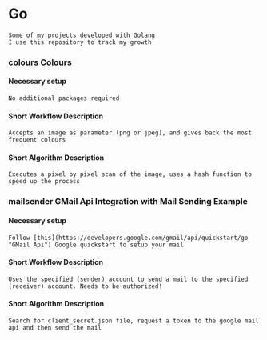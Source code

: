 # Go  
  
	Some of my projects developed with Golang  
	I use this repository to track my growth  
  
### **colours** Colours  
####	Necessary setup  
    No additional packages required  
####	Short Workflow Description  
	Accepts an image as parameter (png or jpeg), and gives back the most frequent colours  
####	Short Algorithm Description  
    Executes a pixel by pixel scan of the image, uses a hash function to speed up the process  
  
### **mailsender** GMail Api Integration with Mail Sending Example  
####	Necessary setup  
    Follow [this](https://developers.google.com/gmail/api/quickstart/go "GMail Api") Google quickstart to setup your mail  
####	Short Workflow Description  
	Uses the specified (sender) account to send a mail to the specified (receiver) account. Needs to be authorized!  
####	Short Algorithm Description  
    Search for client_secret.json file, request a token to the google mail api and then send the mail  